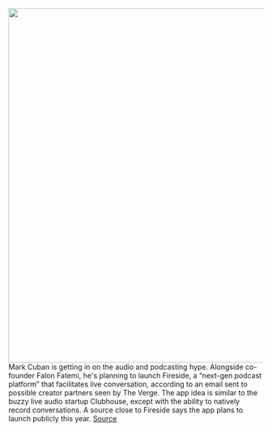 <img src='https://cdn.vox-cdn.com/thumbor/hdjpo84MPxuUxIJC-a0rzhDBv3o=/0x0:2050x1367/1200x800/filters:focal(861x520:1189x848)/cdn.vox-cdn.com/uploads/chorus_image/image/68787155/VRG_4401_Firesidechat_001.0.jpg' width='700px' /><br/>
Mark Cuban is getting in on the audio and podcasting hype. Alongside co-founder Falon Fatemi, he's planning to launch Fireside, a “next-gen podcast platform” that facilitates live conversation, according to an email sent to possible creator partners seen by The Verge. The app idea is similar to the buzzy live audio startup Clubhouse, except with the ability to natively record conversations. A source close to Fireside says the app plans to launch publicly this year.
<a href='https://www.theverge.com/2021/2/8/22272148/mark-cuban-fireside-podcast-app-launch-creator-conversations'> Source <a/>